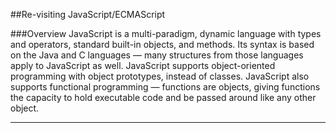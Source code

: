 ##Re-visiting JavaScript/ECMAScript

###Overview
JavaScript is a multi-paradigm, dynamic language with types and operators, standard built-in objects, and methods. Its syntax is based on the Java and C languages — many structures from those languages apply to JavaScript as well. JavaScript supports object-oriented programming with object prototypes, instead of classes. JavaScript also supports functional programming — functions are objects, giving functions the capacity to hold executable code and be passed around like any other object.
___
